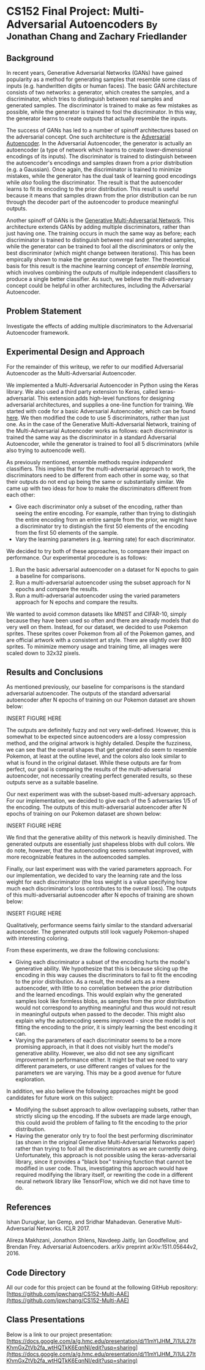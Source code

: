 # CS152 Final Project: Multi-Adversarial Autoencoders <small>By Jonathan Chang and Zachary Friedlander</small>

## Background

In recent years, Generative Adversarial Networks (GANs) have gained popularity
as a method for generating samples that resemble some class of inputs (e.g.
handwritten digits or human faces). The basic GAN architecture consists of two
networks: a generator, which creates the samples, and a discriminator, which
tries to distinguish between real samples and generated samples. The discriminator
is trained to make as few mistakes as possible, while the generator is trained
to fool the discriminator. In this way, the generator learns to create outputs
that actually resemble the inputs.

The success of GANs has led to a number of spinoff architectures based on the
adversarial concept. One such architecture is the [Adversarial Autoencoder](https://arxiv.org/pdf/1511.05644.pdf).
In the Adversarial Autoencoder, the generator is actually an autoencoder
(a type of network which learns to create lower-dimensional encodings of its
inputs). The discriminator is trained to distinguish between the autoencoder's
encodings and samples drawn from a prior distribution (e.g. a Gaussian). Once
again, the discriminator is trained to minimize mistakes, while the generator
has the dual task of learning good encodings while _also_ fooling the
discriminator. The result is that the autoencoder learns to fit its encoding
to the prior distribution. This result is useful because it means that 
samples drawn from the prior distribution can be run through the decoder
part of the autoencoder to produce meaningful outputs.

Another spinoff of GANs is the [Generative Multi-Adversarial Network](https://openreview.net/pdf?id=Byk-VI9eg).
This architecture extends GANs by adding multiple discriminators, rather than just
having one. The training occurs in much the same way as before; each discriminator
is trained to distinguish between real and generated samples, while the generator
can be trained to fool all the discriminators or only the best discriminator (which
might change between iterations). This has been empircally shown to make the
generator converge faster. The theoretical basis for this result is the
machine learning concept of _ensemble learning_, which involves combining the
outputs of multiple independent classifiers to produce a single better classifier.
As such, we believe the multi-adversary concept could be helpful in other 
architectures, including the Adversarial Autoencoder.

## Problem Statement

Investigate the effects of adding multiple discriminators to the Adversarial
Autoencoder framework.

## Experimental Design and Approach

For the remainder of this writeup, we refer to our modified Adversarial Autoencoder
as the Multi-Adversarial Autoencoder.

We implemented a Multi-Adversarial Autoencoder in Python using the Keras library.
We also used a third party extension to Keras, called keras-adversarial. This
extension adds high-level functions for designing adversarial architectures,
and supplies a one-line function for training. We started with code for
a basic Adversarial Autoencoder, which can be found [here](https://github.com/bstriner/keras-adversarial/blob/master/examples/example_aae.py).
We then modified the code to use 5 discriminators, rather than just one. As in
the case of the Generative Multi-Adversarial Network, training of the Multi-Adversarial
Autoencoder works as follows: each discriminator is trained the same way as the
discriminator in a standard Adversarial Autoencoder, while the generator is
trained to fool all 5 discriminators (while also trying to autoencode well).

As previously mentioned, ensemble methods require _independent_ classifiers.
This implies that for the multi-adversarial approach to work, the discriminators
need to be different from each other in some way, so that their outputs do
not end up being the same or substantially similar. We came up with two ideas
for how to make the discriminators different from each other:

- Give each discriminator only a subset of the encoding, rather than seeing the
  entire encoding. For example, rather than trying to distingish the entire
  encoding from an entire sample from the prior, we might have a discriminator
  try to distingish the first 50 elements of the encoding from the first 50
  elements of the sample.
- Vary the learning parameters (e.g. learning rate) for each discriminator.

We decided to try both of these approaches, to compare their impact on performance.
Our experimental procedure is as follows:

1. Run the basic adversarial autoencoder on a dataset for N epochs to gain a baseline for comparisons.
2. Run a multi-adversarial autoencoder using the subset approach for N epochs and compare the results.
3. Run a multi-adversarial autoencoder using the varied parameters approach for N epochs and compare the results.

We wanted to avoid common datasets like MNIST and CIFAR-10, simply because they
have been used so often and there are already models that do very well on them.
Instead, for our dataset, we decided to use Pokemon sprites. These sprites cover
Pokemon from all of the Pokemon games, and are official artwork with a consistent
art style. There are slightly over 800 sprites. To minimize memory usage and
training time, all images were scaled down to 32x32 pixels.

## Results and Conclusions

As mentioned previously, our baseline for comparisons is the standard adversarial
autoencoder. The outputs of the standard adversarial autoencoder after N epochs
of training on our Pokemon dataset are shown below:

INSERT FIGURE HERE

The outputs are definitely fuzzy and not very well-defined. However, this is
somewhat to be expected since autoencoders are a lossy compression method, and
the original artwork is highly detailed. Despite the fuzziness, we can see that
the overall shapes that get generated do seem to resemble Pokemon, at least at
the outline level, and the colors also look similar to what is found in the
original dataset. While these outputs are far from perfect, our goal is comparing
the results of the multi-adversarial autoencoder, not necessarily creating perfect
generated results, so these outputs serve as a suitable baseline.

Our next experiment was with the subset-based multi-adversary approach. For our
implementation, we decided to give each of the 5 adversaries 1/5 of the encoding.
The outputs of this multi-adversarial autoencoder after N epochs of training
on our Pokemon dataset are shown below:

INSERT FIGURE HERE

We find that the generative ability of this network is heavily diminished. The
generated outputs are essentially just shapeless blobs with dull colors. We do
note, however, that the autoencoding seems somewhat improved, with more
recognizable features in the autoencoded samples.

Finally, our last experiment was with the varied parameters approach. For our
implementation, we decided to vary the learning rate and the loss weight for
each discriminator (the loss weight is a value specifying how much each
discriminator's loss contributes to the overall loss). The outputs of this
multi-adversarial autoencoder after N epochs of training are shown below:

INSERT FIGURE HERE

Qualitatively, performance seems fairly similar to the standard adversarial
autoencoder. The generated outputs still look vaguely Pokemon-shaped with
interesting coloring.

From these experiments, we draw the following conclusions:

- Giving each discriminator a subset of the encoding hurts the model's
  generative ability. We hypothesize that this is because slicing up the encoding
  in this way causes the discriminators to fail to fit the encoding to the prior
  distribution. As a result, the model acts as a mere autoencoder, with little
  to no correlation between the prior distribution and the learned encodings.
  This would explain why the generated samples look like formless blobs, as
  samples from the prior distribution would not correspond to anything meaningful
  and thus would not result in meaningful outputs when passed to the decoder.
  This might also explain why the autoencoding seems improved - since the model
  is not fitting the encoding to the prior, it is simply learning the best
  encoding it can.
- Varying the parameters of each discriminator seems to be a more promising
  approach, in that it does not visibly hurt the model's generative ability.
  However, we also did not see any significant improvement in performance either.
  It might be that we need to vary different parameters, or use different ranges
  of values for the parameters we are varying. This may be a good avenue for
  future exploration.

In addition, we also believe the following approaches might be good candidates
for future work on this subject:

- Modifying the subset approach to allow overlapping subsets, rather than strictly
  slicing up the encoding. If the subsets are made large enough, this could avoid
  the problem of failing to fit the encoding to the prior distribution.
- Having the generator only try to fool the best performing discriminator (as
  shown in the original Generative Multi-Adversarial Networks paper) rather than
  trying to fool all the discriminators as we are currently doing. Unfortunately,
  this approach is not possible using the keras-adversarial library, since it
  provides a "black box" training function that cannot be modified in user code.
  Thus, investigating this approach would have required modifying the library
  itself, or rewriting the code in a different neural network library like TensorFlow, which we
  did not have time to do.

## References

Ishan Durugkar, Ian Gemp, and Sridhar Mahadevan. Generative Multi-Adversarial Networks. ICLR 2017.

Alireza Makhzani, Jonathon Shlens, Navdeep Jaitly, Ian Goodfellow, and Brendan Frey. Adversarial Autoencoders. arXiv preprint arXiv:1511.05644v2, 2016.

## Code Directory

All our code for this project can be found at the following GitHub repository:
[https://github.com/jpwchang/CS152-Multi-AAE](https://github.com/jpwchang/CS152-Multi-AAE)

## Class Presentations

Below is a link to our project presentation: [https://docs.google.com/a/g.hmc.edu/presentation/d/11mYIJHM_7i1UL27ItKhmGxZtVb2fa_wtHQTkK6EqnNI/edit?usp=sharing](https://docs.google.com/a/g.hmc.edu/presentation/d/11mYIJHM_7i1UL27ItKhmGxZtVb2fa_wtHQTkK6EqnNI/edit?usp=sharing)
